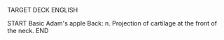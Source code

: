 TARGET DECK
ENGLISH

START
Basic
Adam's apple
Back: n. Projection of cartilage at the front of the neck.
END
